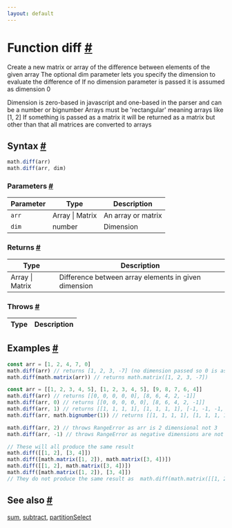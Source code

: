 ```yaml
---
layout: default
---
```


<!-- Note: This file is automatically generated from source code comments. Changes made in this file will be overridden. -->

<h1 id="function-diff">Function diff <a href="#function-diff" title="Permalink">#</a></h1>

Create a new matrix or array of the difference between elements of the given array
The optional dim parameter lets you specify the dimension to evaluate the difference of
If no dimension parameter is passed it is assumed as dimension 0

Dimension is zero-based in javascript and one-based in the parser and can be a number or bignumber
Arrays must be 'rectangular' meaning arrays like [1, 2]
If something is passed as a matrix it will be returned as a matrix but other than that all matrices are converted to arrays


<h2 id="syntax">Syntax <a href="#syntax" title="Permalink">#</a></h2>

```js
math.diff(arr)
math.diff(arr, dim)
```

<h3 id="parameters">Parameters <a href="#parameters" title="Permalink">#</a></h3>

Parameter | Type | Description
--------- | ---- | -----------
`arr` | Array &#124; Matrix | An array or matrix
`dim` | number | Dimension

<h3 id="returns">Returns <a href="#returns" title="Permalink">#</a></h3>

Type | Description
---- | -----------
Array &#124; Matrix | Difference between array elements in given dimension


<h3 id="throws">Throws <a href="#throws" title="Permalink">#</a></h3>

Type | Description
---- | -----------


<h2 id="examples">Examples <a href="#examples" title="Permalink">#</a></h2>

```js
const arr = [1, 2, 4, 7, 0]
math.diff(arr) // returns [1, 2, 3, -7] (no dimension passed so 0 is assumed)
math.diff(math.matrix(arr)) // returns math.matrix([1, 2, 3, -7])

const arr = [[1, 2, 3, 4, 5], [1, 2, 3, 4, 5], [9, 8, 7, 6, 4]]
math.diff(arr) // returns [[0, 0, 0, 0, 0], [8, 6, 4, 2, -1]]
math.diff(arr, 0) // returns [[0, 0, 0, 0, 0], [8, 6, 4, 2, -1]]
math.diff(arr, 1) // returns [[1, 1, 1, 1], [1, 1, 1, 1], [-1, -1, -1, -2]]
math.diff(arr, math.bignumber(1)) // returns [[1, 1, 1, 1], [1, 1, 1, 1], [-1, -1, -1, -2]]

math.diff(arr, 2) // throws RangeError as arr is 2 dimensional not 3
math.diff(arr, -1) // throws RangeError as negative dimensions are not allowed

// These will all produce the same result
math.diff([[1, 2], [3, 4]])
math.diff([math.matrix([1, 2]), math.matrix([3, 4])])
math.diff([[1, 2], math.matrix([3, 4])])
math.diff([math.matrix([1, 2]), [3, 4]])
// They do not produce the same result as  math.diff(math.matrix([[1, 2], [3, 4]])) as this returns a matrix
```


<h2 id="see-also">See also <a href="#see-also" title="Permalink">#</a></h2>

[sum](sum.html),
[subtract](subtract.html),
[partitionSelect](partitionSelect.html)
